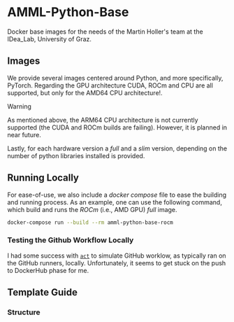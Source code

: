 # AMML-Python-Base

Docker base images for the needs of the Martin Holler's team at the IDea_Lab, University of Graz.

## Images

We provide several images centered around Python, and more specifically, PyTorch. Regarding the GPU architecture
CUDA, ROCm and CPU are all supported, but only for the AMD64 CPU architecture!. 

> [!WARNING]
> As mentioned above, the ARM64 CPU architecture is not currently supported (the CUDA and ROCm builds are failing).
> However, it is planned in near future.

Lastly, for each hardware version a *full* and a *slim* version, depending on the number of python libraries installed is provided. 

## Running Locally

For ease-of-use, we also include a _docker compose_ file to ease the building and running process. 
As an example, one can use the following command, which build and runs the _ROCm_ (i.e., AMD GPU) _full_ image.
```bash
docker-compose run --build --rm amml-python-base-rocm
```

### Testing the Github Workflow Locally

I had some success with [`act`](https://nektosact.com/) to simulate GitHub worklow, as typically ran on the GitHub runners, locally. 
Unfortunately, it seems to get stuck on the push to DockerHub phase for me.

## Template Guide

### Structure

